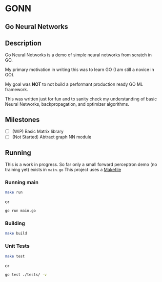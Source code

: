 
# GONN

## Go Neural Networks

## Description
Go Neural Networks is a demo of simple neural networks from scratch in GO.

My primary motivation in writing this was to learn GO (I am still a novice in GO).

My goal was **NOT** to not build a performant production ready GO ML framework.

This was written just for fun and to sanity check my understanding of
basic Neural Networks, backpropagation, and optimizer algorithms.

## Milestones

- [ ] (WIP) Basic Matrix library 
- [ ] (Not Started) Abtract graph NN module

## Running
This is a work in progress. So far only a small forward perceptron demo (no training yet) exists in `main.go`
This project uses a [Makefile](https://www.gnu.org/software/make/manual/make.html)

### Running main
```sh
make run
```
or
```sh
go run main.go
```

### Building
```sh
make build
```

### Unit Tests
```sh
make test
```
or 
```sh
go test ./tests/ -v
```


